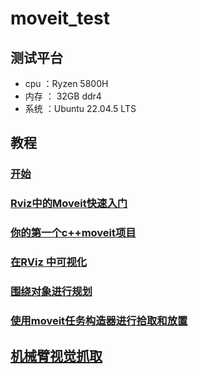 # moveit_test

## 测试平台

- cpu ：Ryzen 5800H 
- 内存 ： 32GB ddr4
- 系统 ：Ubuntu 22.04.5 LTS

## 教程

### [开始](./docs/tutorials/getting_started.md)

### [Rviz中的Moveit快速入门](./docs/tutorials/moveit_quickstart_in_rviz.md)

### [你的第一个c++moveit项目](./docs/tutorials/your_first_cpp_moveit_project.md)

### [在RViz 中可视化](./docs/tutorials/visualizing_in_rviz.md)

### [围绕对象进行规划](./docs/tutorials/planning_around_objects.md)

### [使用moveit任务构造器进行拾取和放置](./docs/tutorials/pick_and_place.md)



## [机械臂视觉抓取](./docs/robotic_arm/README.md)


